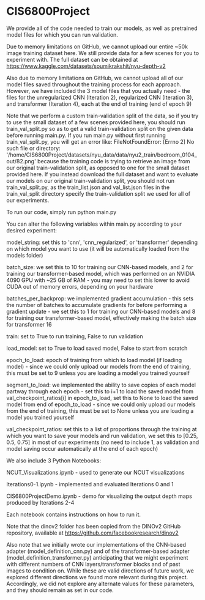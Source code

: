 # CIS6800Project

We provide all of the code needed to train our models, as well as pretrained model files for which you can run validation.

Due to memory limitations on GitHub, we cannot upload our entire ~50k image training dataset here. We still provide data for a few scenes for you to experiment with. The full dataset can be obtained at https://www.kaggle.com/datasets/soumikrakshit/nyu-depth-v2

Also due to memory limitations on GitHub, we cannot upload all of our model files saved throughout the training process for each approach. However, we have included the 3 model files that you actually need - the files for the unregularized CNN (Iteration 2), regularized CNN (Iteration 3), and transformer (Iteration 4), each at the end of training (end of epoch 9)

Note that we perform a custom train-validation split of the data, so if you try to use the small dataset of a few scenes provided here, you should run train_val_split.py so as to get a valid train-validation split on the given data before running main.py. If you run main.py without first running train_val_split.py, you will get an error like: FileNotFoundError: [Errno 2] No such file or directory: '/home/CIS6800Project/datasets/nyu_data/data/nyu2_train/bedroom_0104_out/82.png' because the training code is trying to retrieve an image from our original train-validation split, as opposed to one for the small dataset provided here. If you instead download the full dataset and want to evaluate our models on our original train-validation split, you should not run train_val_split.py, as the train_list.json and val_list.json files in the train_val_split directory specify the train-validation split we used for all of our experiments.

To run our code, simply run python main.py

You can alter the following variables within main.py according to your desired experiment:

model_string: set this to 'cnn', 'cnn_regularized', or 'transformer' depending on which model you want to use (it will be automatically loaded from the models folder)

batch_size: we set this to 10 for training our CNN-based models, and 2 for training our transformer-based model, which was performed on an NVIDIA 4090 GPU with ~25 GB of RAM - you may need to set this lower to avoid CUDA out of memory errors, depending on your hardware

batches_per_backprop: we implemented gradient accumulation - this sets the number of batches to accumulate gradients for before performing a gradient update - we set this to 1 for training our CNN-based models and 8 for training our transformer-based model, effectively making the batch size for transformer 16

train: set to True to run training, False to run validation

load_model: set to True to load saved model, False to start from scratch

epoch_to_load: epoch of training from which to load model (if loading model) - since we could only upload our models from the end of training, this must be set to 9 unless you are loading a model you trained yourself

segment_to_load: we implemented the ability to save copies of each model partway through each epoch - set this to i+1 to load the saved model from val_checkpoint_ratios[i] in epoch_to_load, set this to None to load the saved model from end of epoch_to_load - since we could only upload our models from the end of training, this must be set to None unless you are loading a model you trained yourself

val_checkpoint_ratios: set this to a list of proportions through the training at which you want to save your models and run validation, we set this to [0.25, 0.5, 0.75] in most of our experiments (no need to include 1, as validation and model saving occur automatically at the end of each epoch)

We also include 3 Python Notebooks:

NCUT_Visualizations.ipynb - used to generate our NCUT visualizations

Iterations0-1.ipynb - implemented and evaluated Iterations 0 and 1

CIS6800ProjectDemo.ipynb - demo for visualizing the output depth maps produced by Iterations 2-4

Each notebook contains instructions on how to run it.

Note that the dinov2 folder has been copied from the DINOv2 GitHub repository, available at https://github.com/facebookresearch/dinov2

Also note that we initially wrote our implementations of the CNN-based adapter (model_definition_cnn.py) and of the transformer-based adapter (model_definition_transformer.py) anticipating that we might experiment with different numbers of CNN layers/transformer blocks and of past images to condition on. While these are valid directions of future work, we explored different directions we found more relevant during this project. Accordingly, we did not explore any alternate values for these parameters, and they should remain as set in our code.
